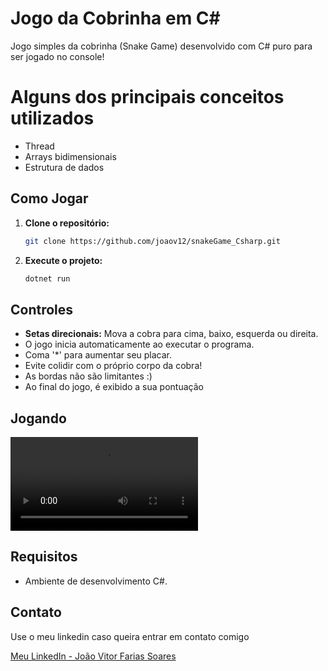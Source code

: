 # Jogo da Cobrinha em C#

Jogo simples da cobrinha (Snake Game) desenvolvido com C# puro para ser jogado no console! 

# Alguns dos principais conceitos utilizados
- Thread
- Arrays bidimensionais 
- Estrutura de dados

## Como Jogar
1. **Clone o repositório:**
    ```bash
    git clone https://github.com/joaov12/snakeGame_Csharp.git
    ```

2. **Execute o projeto:**
    ```bash
    dotnet run
    ```

## Controles
- **Setas direcionais:** Mova a cobra para cima, baixo, esquerda ou direita.
- O jogo inicia automaticamente ao executar o programa.
- Coma '*' para aumentar seu placar.
- Evite colidir com o próprio corpo da cobra!
- As bordas não são limitantes :) 
- Ao final do jogo, é exibido a sua pontuação

## Jogando 
<video src="./assets/videoreadme.mp4" controls title=""></video>


## Requisitos
- Ambiente de desenvolvimento C#.

## Contato
Use o meu linkedin caso queira entrar em contato comigo

[Meu LinkedIn - João Vitor Farias Soares](https://www.linkedin.com/in/jo%C3%A3o-vitor-farias-soares-216870238/)



